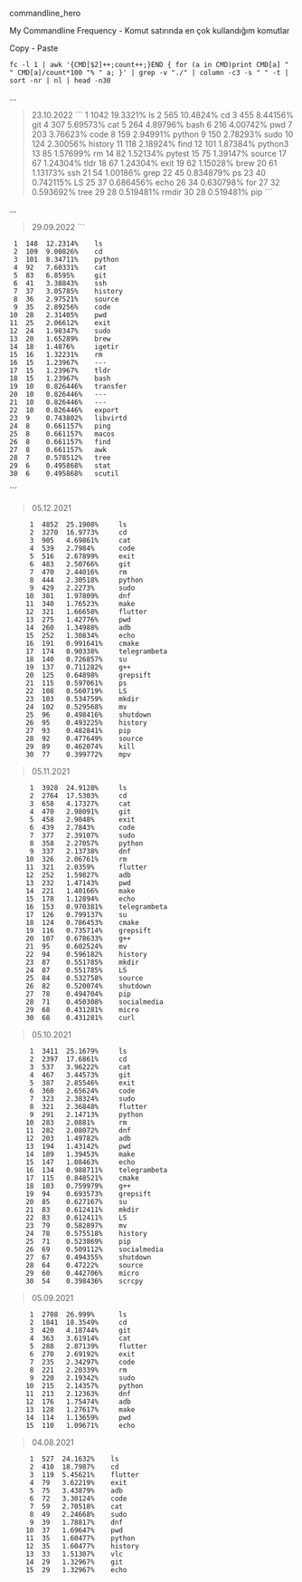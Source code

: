 
<p style='text-align: justify;'> commandline_hero </p>



<p style='text-align: justify;'> My Commandline Frequency - Komut satırında en çok kullandığım komutlar </p>

Copy - Paste
```
fc -l 1 | awk '{CMD[$2]++;count++;}END { for (a in CMD)print CMD[a] " " CMD[a]/count*100 "% " a; }' | grep -v "./" | column -c3 -s " " -t | sort -nr | nl | head -n30
```

...
>23.10.2022
´´´
     1	1042  19.3321%    ls
     2	565   10.4824%    cd
     3	455   8.44156%    git
     4	307   5.69573%    cat
     5	264   4.89796%    bash
     6	216   4.00742%    pwd
     7	203   3.76623%    code
     8	159   2.94991%    python
     9	150   2.78293%    sudo
    10	124   2.30056%    history
    11	118   2.18924%    find
    12	101   1.87384%    python3
    13	85    1.57699%    rm
    14	82    1.52134%    pytest
    15	75    1.39147%    source
    17	67    1.24304%    tldr
    18	67    1.24304%    exit
    19	62    1.15028%    brew
    20	61    1.13173%    ssh
    21	54    1.00186%    grep
    22	45    0.834879%   ps
    23	40    0.742115%   LS
    25	37    0.686456%   echo
    26	34    0.630798%   for
    27	32    0.593692%   tree
    29	28    0.519481%   rmdir
    30	28    0.519481%   pip
´´´
  

...
>29.09.2022
´´´

     1	148  12.2314%    ls
     2	109  9.00826%    cd
     3	101  8.34711%    python
     4	92   7.60331%    cat
     5	83   6.8595%     git
     6	41   3.38843%    ssh
     7	37   3.05785%    history
     8	36   2.97521%    source
     9	35   2.89256%    code
    10	28   2.31405%    pwd
    11	25   2.06612%    exit
    12	24   1.98347%    sudo
    13	20   1.65289%    brew
    14	18   1.4876%     igetir
    15	16   1.32231%    rm
    16	15   1.23967%    ---
    17	15   1.23967%    tldr
    18	15   1.23967%    bash
    19	10   0.826446%   transfer
    20	10   0.826446%   ---
    21	10   0.826446%   ---
    22	10   0.826446%   export
    23	9    0.743802%   libvirtd
    24	8    0.661157%   ping
    25	8    0.661157%   macos
    26	8    0.661157%   find
    27	8    0.661157%   awk
    28	7    0.578512%   tree
    29	6    0.495868%   stat
    30	6    0.495868%   scutil
    
´´´
    
>05.12.2021
```
     1  4852  25.1908%     ls
     2  3270  16.9773%     cd
     3  905   4.69861%     cat
     4  539   2.7984%      code
     5  516   2.67899%     exit
     6  483   2.50766%     git
     7  470   2.44016%     rm
     8  444   2.30518%     python
     9  429   2.2273%      sudo
    10  381   1.97809%     dnf
    11  340   1.76523%     make
    12  321   1.66658%     flutter
    13  275   1.42776%     pwd
    14  260   1.34988%     adb
    15  252   1.30834%     echo
    16  191   0.991641%    cmake
    17  174   0.90338%     telegrambeta
    18  140   0.726857%    su
    19  137   0.711282%    g++
    20  125   0.64898%     grepsift
    21  115   0.597061%    ps
    22  108   0.560719%    LS
    23  103   0.534759%    mkdir
    24  102   0.529568%    mv
    25  96    0.498416%    shutdown
    26  95    0.493225%    history
    27  93    0.482841%    pip
    28  92    0.477649%    source
    29  89    0.462074%    kill
    30  77    0.399772%    mpv
```
>05.11.2021
```
     1  3928  24.9128%     ls
     2  2764  17.5303%     cd
     3  658   4.17327%     cat
     4  470   2.98091%     git
     5  458   2.9048%      exit
     6  439   2.7843%      code
     7  377   2.39107%     sudo
     8  358   2.27057%     python
     9  337   2.13738%     dnf
    10  326   2.06761%     rm
    11  321   2.0359%      flutter
    12  252   1.59827%     adb
    13  232   1.47143%     pwd
    14  221   1.40166%     make
    15  178   1.12894%     echo
    16  153   0.970381%    telegrambeta
    17  126   0.799137%    su
    18  124   0.786453%    cmake
    19  116   0.735714%    grepsift
    20  107   0.678633%    g++
    21  95    0.602524%    mv
    22  94    0.596182%    history
    23  87    0.551785%    mkdir
    24  87    0.551785%    LS
    25  84    0.532758%    source
    26  82    0.520074%    shutdown
    27  78    0.494704%    pip
    28  71    0.450308%    socialmedia
    29  68    0.431281%    micro
    30  68    0.431281%    curl
```
>05.10.2021
```
     1  3411  25.1679%     ls
     2  2397  17.6861%     cd
     3  537   3.96222%     cat
     4  467   3.44573%     git
     5  387   2.85546%     exit
     6  360   2.65624%     code
     7  323   2.38324%     sudo
     8  321   2.36848%     flutter
     9  291   2.14713%     python
    10  283   2.0881%      rm
    11  282   2.08072%     dnf
    12  203   1.49782%     adb
    13  194   1.43142%     pwd
    14  189   1.39453%     make
    15  147   1.08463%     echo
    16  134   0.988711%    telegrambeta
    17  115   0.848521%    cmake
    18  103   0.759979%    g++
    19  94    0.693573%    grepsift
    20  85    0.627167%    su
    21  83    0.612411%    mkdir
    22  83    0.612411%    LS
    23  79    0.582897%    mv
    24  78    0.575518%    history
    25  71    0.523869%    pip
    26  69    0.509112%    socialmedia
    27  67    0.494355%    shutdown
    28  64    0.47222%     source
    29  60    0.442706%    micro
    30  54    0.398436%    scrcpy
```
>05.09.2021
```
     1  2708  26.999%      ls
     2  1841  18.3549%     cd
     3  420   4.18744%     git
     4  363   3.61914%     cat
     5  288   2.87139%     flutter
     6  270   2.69192%     exit
     7  235   2.34297%     code
     8  221   2.20339%     rm
     9  220   2.19342%     sudo
    10  215   2.14357%     python
    11  213   2.12363%     dnf
    12  176   1.75474%     adb
    13  128   1.27617%     make
    14  114   1.13659%     pwd
    15  110   1.09671%     echo
```
> 04.08.2021
```
     1  527  24.1632%    ls
     2  410  18.7987%    cd
     3  119  5.45621%    flutter
     4  79   3.62219%    exit
     5  75   3.43879%    adb
     6  72   3.30124%    code
     7  59   2.70518%    cat
     8  49   2.24668%    sudo
     9  39   1.78817%    dnf
    10  37   1.69647%    pwd
    11  35   1.60477%    python
    12  35   1.60477%    history
    13  33   1.51307%    vlc
    14  29   1.32967%    git
    15  29   1.32967%    echo
```
